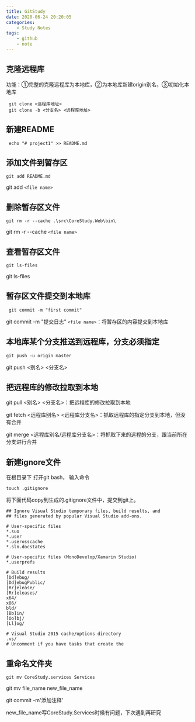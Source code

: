 ```yaml
---
title: GitStudy
date: 2020-06-24 20:20:05
categories: 
    - Study Notes
tags: 
    - github
    - note
---
```

## 克隆远程库
功能：①完整的克隆远程库为本地库，②为本地库新建origin别名，③初始化本地库
```
 git clone <远程库地址>
 git clone -b <分支名> <远程库地址>
```

## 新建README
```
 echo "# project1" >> README.md
```

## 添加文件到暂存区
```
git add README.md
```
git add `<file name>`

## 删除暂存区文件
```
git rm -r --cache .\src\CoreStudy.Web\bin\
```
git rm -r --cache `<file name>`

## 查看暂存区文件
```
git ls-files
```
git ls-files

## 暂存区文件提交到本地库
```
 git commit -m "first commit"
```
git commit -m "提交日志" `<file name>`：将暂存区的内容提交到本地库

## 本地库某个分支推送到远程库，分支必须指定
```
git push -u origin master
```
git push <别名> <分支名>

## 把远程库的修改拉取到本地

git pull <别名> <分支名>：把远程库的修改拉取到本地

git fetch <远程库别名> <远程库分支名>：抓取远程库的指定分支到本地，但没有合并

git merge <远程库别名/远程库分支名>：将抓取下来的远程的分支，跟当前所在分支进行合并

## 新建ignore文件
在根目录下 打开git bash，
输入命令
```
touch .gitignore
```

将下面代码copy到生成的.gitignore文件中，提交到git上。
```
## Ignore Visual Studio temporary files, build results, and
## files generated by popular Visual Studio add-ons.

# User-specific files
*.suo
*.user
*.userosscache
*.sln.docstates

# User-specific files (MonoDevelop/Xamarin Studio)
*.userprefs

# Build results
[Dd]ebug/
[Dd]ebugPublic/
[Rr]elease/
[Rr]eleases/
x64/
x86/
bld/
[Bb]in/
[Oo]bj/
[Ll]og/

# Visual Studio 2015 cache/options directory
.vs/
# Uncomment if you have tasks that create the
```

## 重命名文件夹

```
git mv CoreStudy.services Services
```
git mv file_name new_file_name 

git commit -m'添加注释' 

new_file_name写CoreStudy.Services时候有问题，下次遇到再研究